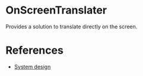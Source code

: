 # OnScreenTranslater
Provides a solution to translate directly on the screen.

# References
- [System design](Doc/System%20design.md)
